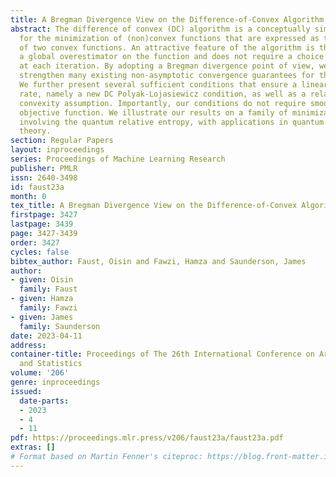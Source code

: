 ```yaml
---
title: A Bregman Divergence View on the Difference-of-Convex Algorithm
abstract: The difference of convex (DC) algorithm is a conceptually simple method
  for the minimization of (non)convex functions that are expressed as the difference
  of two convex functions. An attractive feature of the algorithm is that it maintains
  a global overestimator on the function and does not require a choice of step size
  at each iteration. By adopting a Bregman divergence point of view, we simplify and
  strengthen many existing non-asymptotic convergence guarantees for the DC algorithm.
  We further present several sufficient conditions that ensure a linear convergence
  rate, namely a new DC Polyak-Lojasiewicz condition, as well as a relative strong
  convexity assumption. Importantly, our conditions do not require smoothness of the
  objective function. We illustrate our results on a family of minimization problems
  involving the quantum relative entropy, with applications in quantum information
  theory.
section: Regular Papers
layout: inproceedings
series: Proceedings of Machine Learning Research
publisher: PMLR
issn: 2640-3498
id: faust23a
month: 0
tex_title: A Bregman Divergence View on the Difference-of-Convex Algorithm
firstpage: 3427
lastpage: 3439
page: 3427-3439
order: 3427
cycles: false
bibtex_author: Faust, Oisin and Fawzi, Hamza and Saunderson, James
author:
- given: Oisin
  family: Faust
- given: Hamza
  family: Fawzi
- given: James
  family: Saunderson
date: 2023-04-11
address:
container-title: Proceedings of The 26th International Conference on Artificial Intelligence
  and Statistics
volume: '206'
genre: inproceedings
issued:
  date-parts:
  - 2023
  - 4
  - 11
pdf: https://proceedings.mlr.press/v206/faust23a/faust23a.pdf
extras: []
# Format based on Martin Fenner's citeproc: https://blog.front-matter.io/posts/citeproc-yaml-for-bibliographies/
---
```

